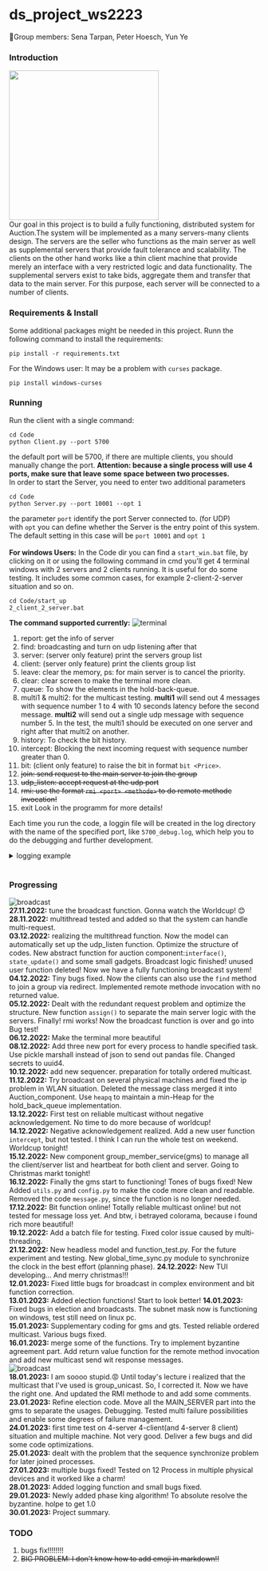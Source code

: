 # ds_project_ws2223
👋Group members: Sena Tarpan, Peter Hoesch, Yun Ye <br>

### Introduction
<img src="img/mems.jpg" width="300" height="300"><br>
Our goal in this project is to build a fully functioning, distributed system for Auction.The system will be implemented as a many servers-many clients design. The servers are the seller who functions as the main server as well as supplemental servers that provide fault tolerance and scalability. The clients on the other hand works like a thin client machine that provide merely an interface with a very restricted logic and data functionality. The supplemental servers exist to take bids, aggregate them and transfer that data to the main server. For this purpose, each server will be connected to a number of clients. 
### Requirements & Install<br>
Some additional packages might be needed in this project. Runn the following command to install the requirements:<br>
```
pip install -r requirements.txt
```

For the Windows user: It may be a problem with `curses` package.
```
pip install windows-curses
```
### Running<br>
Run the client with a single command:
```
cd Code
python Client.py --port 5700
```
the default port will be 5700, if there are multiple clients, you should manually change the port. <b>Attention: because a single process will use 4 ports, make sure that leave some space between two processes.</b><br>
In order to start the Server, you need to enter two additional parameters
```
cd Code
python Server.py --port 10001 --opt 1
```
the parameter `port` identify the port Server connected to. (for UDP) <br>
with `opt` you can define whether the Server is the entry point of this system. The default setting in this case will be `port 10001` and `opt 1` <br><br>
<b>For windows Users:</b> In the Code dir you can find a `start_win.bat` file, by clicking on it or using the following command in cmd you'll get 4 terminal windows with 2 servers and 2 clients running. It is useful for do some testing. It includes some common cases, for example 2-client-2-server situation and so on.
```
cd Code/start_up
2_client_2_server.bat
```
<b>The command supported currently:</b>
![terminal](img/broadcast.png) <br>
1. report: get the info of server
2. find: broadcasting and turn on udp listening after that
3. server: (server only feature) print the servers group list
4. client: (server only feature) print the clients group list
5. leave: clear the memory, ps: for main server is to cancel the priority.
6. clear: clear screen to make the terminal more clean.
7. queue: To show the elements in the hold-back-queue.
8. multi1 & multi2: for the multicast testing. <b>multi1</b> will send out 4 messages with sequence number 1 to 4 with 10 seconds latency before the second message. <b>multi2</b> will send out a single udp message with sequence number 5. In the test, the multi1 should be executed on one server and right after that multi2 on another.
9. history: To check the bit history.
10. intercept: Blocking the next incoming request with sequence number greater than 0.
11. bit: (client only feature) to raise the bit in format `bit <Price>`.
12. ~~join: send request to the main server to join the group~~
13. ~~udp_listen: accept request at the udp port~~
14. ~~rmi: use the format `rmi <port> <methode>` to do remote methode invocation!~~
15. exit
Look in the programm for more details!<br>

Each time you run the code, a loggin file will be created in the log directory with the name of the specified port, like `5700_debug.log`, which help you to do the debugging and further development.
<details>
  <summary>
    logging example
  </summary>
INFO:root:SERVER activate on
ID: 			e2e36f28-0c6a-491f-bfc1-e68c744d928b
Address: 		192.168.0.200:10000 
Broadcast: 		192.168.0.255:5972
Main Server: 		('192.168.0.200', 10000)
Is_Main: 		True
Number of Clients: 	0
Sequence number: 	1
INFO:root:{'ID': 'af5bc12a-cca3-4856-a050-1f8480382548', 'METHOD': 'DISCOVERY', 'SEQUENCE': 0, 'CONTENT': {'TYPE': 'CLIENT', 'UDP_ADDRESS': ('192.168.0.200', 5710)}, 'SENDER_ADDRESS': ('192.168.0.200', 62287)}
INFO:root:{'ID': '230d743c-4f73-418e-82f9-04bb3d751a84', 'METHOD': 'DISCOVERY', 'SEQUENCE': 0, 'CONTENT': {'TYPE': 'CLIENT', 'UDP_ADDRESS': ('192.168.0.200', 5700)}, 'SENDER_ADDRESS': ('192.168.0.200', 62288)}
INFO:root:{'ID': '875f3820-7d5d-4432-819d-5f813f8e3e5e', 'METHOD': 'DISCOVERY', 'SEQUENCE': 0, 'CONTENT': {'TYPE': 'SERVER', 'UDP_ADDRESS': ('192.168.0.200', 10010)}, 'SENDER_ADDRESS': ('192.168.0.200', 62289)}
DEBUG:root:User input: report
DEBUG:root:User input: start
INFO:root:{'ID': 'e2e36f28-0c6a-491f-bfc1-e68c744d928b', 'METHOD': 'RMI', 'SEQUENCE': 0, 'CONTENT': {'METHODE': 'self.start_auction()'}, 'SENDER_ADDRESS': ('192.168.0.200', 62363)}
INFO:root:{'ID': '230d743c-4f73-418e-82f9-04bb3d751a84', 'METHOD': 'BIT', 'SEQUENCE': 0, 'CONTENT': {'UDP_ADDRESS': ('192.168.0.200', 5700), 'PRICE': '10'}, 'SENDER_ADDRESS': ('192.168.0.200', 62382)}
INFO:root:{'ID': 'e2e36f28-0c6a-491f-bfc1-e68c744d928b', 'METHOD': 'RMI', 'SEQUENCE': 1, 'CONTENT': {'METHODE': 'self.highest_bid=10;self.winner="230d743c-4f73-418e-82f9-04bb3d751a84";self.bid_history.append(("230d743c-4f73-418e-82f9-04bb3d751a84", 10));self.pass_on(\'self.highest_bid=10;self.winner="230d743c-4f73-418e-82f9-04bb3d751a84";self.bid_history.append(("230d743c-4f73-418e-82f9-04bb3d751a84", 10));\', 1);self.result = True;'}, 'SENDER_ADDRESS': ('192.168.0.200', 62388)}
INFO:root:{'ID': 'af5bc12a-cca3-4856-a050-1f8480382548', 'METHOD': 'BIT', 'SEQUENCE': 0, 'CONTENT': {'UDP_ADDRESS': ('192.168.0.200', 5710), 'PRICE': '20'}, 'SENDER_ADDRESS': ('192.168.0.200', 62404)}
INFO:root:{'ID': 'e2e36f28-0c6a-491f-bfc1-e68c744d928b', 'METHOD': 'RMI', 'SEQUENCE': 2, 'CONTENT': {'METHODE': 'self.highest_bid=20;self.winner="af5bc12a-cca3-4856-a050-1f8480382548";self.bid_history.append(("af5bc12a-cca3-4856-a050-1f8480382548", 20));self.pass_on(\'self.highest_bid=20;self.winner="af5bc12a-cca3-4856-a050-1f8480382548";self.bid_history.append(("af5bc12a-cca3-4856-a050-1f8480382548", 20));\', 2);self.result = True;'}, 'SENDER_ADDRESS': ('192.168.0.200', 62408)}
DEBUG:root:User input: end
INFO:root:{'ID': 'e2e36f28-0c6a-491f-bfc1-e68c744d928b', 'METHOD': 'RMI', 'SEQUENCE': 0, 'CONTENT': {'METHODE': 'self.end_auction()'}, 'SENDER_ADDRESS': ('192.168.0.200', 62429)}
DEBUG:root:$$$$$$$$$$$$$$$$$$$$$$$$$$$$$$$$$$$$$$$$
Auction ended successfully!
Winner is af5bc12a-cca3-4856-a050-1f8480382548 with the price 20!
$$$$$$$$$$$$$$$$$$$$$$$$$$$$$$$$$$$$$$$$
DEBUG:root:[('230d743c-4f73-418e-82f9-04bb3d751a84', 10), ('af5bc12a-cca3-4856-a050-1f8480382548', 20)]
</details><br>

### Progressing<br>
![broadcast](img/election.png) <br>
<b>27.11.2022:</b> tune the broadcast function. Gonna watch the Worldcup! 😊<br>
<b>28.11.2022:</b> multithread tested and added so that the system can handle multi-request.<br>
<b>03.12.2022:</b> realizing the multithread function. Now the model can automatically set up the udp_listen function. Optimize the structure of codes. New abstract function for auction component:`interface()`, `state_update()`
and some small gadgets. Broadcast logic finished! unused user function deleted! Now we have a fully functioning broadcast system!<br>
<b>04.12.2022:</b> Tiny bugs fixed. Now the clients can also use the `find` method to join a group via redirect. Implemented remote methode invocation with no returned value.<br>
<b>05.12.2022:</b> Dealt with the redundant request problem and optimize the structure. New function `assign()` to separate the main server logic with the servers. Finally! rmi works! Now the broadcast function is over and go into Bug test!<br>
<b>06.12.2022:</b> Make the terminal more beautiful<br>
<b>08.12.2022:</b> Add three new port for every process to handle specified task. Use pickle marshall instead of json to send out pandas file. Changed secrets to uuid4.<br>
<b>10.12.2022:</b> add new sequencer. preparation for totally ordered multicast.<br>
<b>11.12.2022:</b> Try broadcast on several physical machines and fixed the ip problem in WLAN situation. Deleted the message class merged it into Auction_component. Use `heapq` to maintain a min-Heap for the hold_back_queue implementation.<br> 
<b>13.12.2022:</b> First test on reliable multicast without negative acknowledgement. No time to do more because of worldcup!<br>
<b>14.12.2022:</b> Negative acknowledgement realized. Add a new user function `intercept`, but not tested. I think I can run the whole test on weekend. Worldcup tonight! <br>
<b>15.12.2022:</b> New component group_member_service(gms) to manage all the client/server list and heartbeat for both client and server. Going to Christmas markt tonight!<br>
<b>16.12.2022:</b> Finally the gms start to functioning! Tones of bugs fixed! New Added `utils.py` and `config.py` to make the code more clean and readable. Removed the code `message.py`, since the function is no longer needed.<br>
<b>17.12.2022:</b> Bit function online! Totally reliable multicast online! but not tested for message loss yet. And btw, i betrayed colorama, because i found rich more beautiful!<br>
<b>19.12.2022:</b> Add a batch file for testing. Fixed color issue caused by multi-threading.<br>
<b>21.12.2022:</b> New headless model and function_test.py. For the future experiment and testing. New global_time_sync.py module to synchronize the clock in the best effort (planning phase).
<b>24.12.2022:</b> New TUI developing... And merry christmas!!!<br>
<b>12.01.2023:</b> Fixed little bugs for broadcast in complex environment and bit function correction.<br>
<b>13.01.2023:</b> Added election functions! Start to look better!
<b>14.01.2023:</b> Fixed bugs in election and broadcasts. The subnet mask now is functioning on windows, test still need on linux pc.<br>
<b>15.01.2023:</b> Supplementary coding for gms and gts. Tested reliable ordered  multicast. Various bugs fixed.<br>
<b>16.01.2023:</b> merge some of the functions. Try to implement byzantine agreement part. Add return value function for the remote method invocation and add new multicast send wit response messages.<br>
![broadcast](img/failure_in_middle_bid.png) <br>
<b>18.01.2023:</b> I am soooo stupid.😡 Until today's lecture i realized that the multicast that I've used is group_unicast. So, I corrected it. Now we have the right one. And updated the RMI methode to and add some comments.<br>
<b>23.01.2023:</b> Refine election code. Move all the MAIN_SERVER part into the gms to separate the usages. Debugging. Tested multi failure possibilities and enable some degrees of failure management.<br>
<b>24.01.2023:</b> first time test on 4-server 4-client(and 4-server 8 client) situation and multiple machine. Not very good. Deliver a few bugs and did some code optimizations.<br> 
<b>25.01.2023:</b> dealt with the problem that the sequence synchronize problem for later joined processes.<br> 
<b>27.01.2023:</b> multiple bugs fixed! Tested on 12 Process in multiple physical devices and it worked like a charm! <br> 
<b>28.01.2023:</b> Added logging function and small bugs fixed.<br>
<b>29.01.2023:</b> Newly added phase king algorithm! To absolute resolve the byzantine. holpe to get 1.0<br>
<b>30.01.2023:</b> Project summary.<br>
### TODO<br>
1. bugs fix!!!!!!!!
2. ~~BIG PROBLEM: I don't know how to add emoji in markdown!!~~